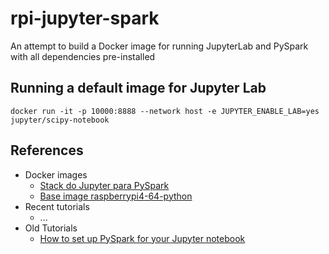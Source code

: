 # rpi-jupyter-spark

An attempt to build a Docker image for running JupyterLab and PySpark with all dependencies pre-installed

## Running a default image for Jupyter Lab

```
docker run -it -p 10000:8888 --network host -e JUPYTER_ENABLE_LAB=yes jupyter/scipy-notebook
```

## References

- Docker images
  - [Stack do Jupyter para PySpark](https://github.com/jupyter/docker-stacks/blob/main/images/pyspark-notebook/)
  - [Base image raspberrypi4-64-python](https://hub.docker.com/r/balenalib/raspberrypi4-64-python)
- Recent tutorials
  - ...
- Old Tutorials
  - [How to set up PySpark for your Jupyter notebook](https://opensource.com/article/18/11/pyspark-jupyter-notebook)
